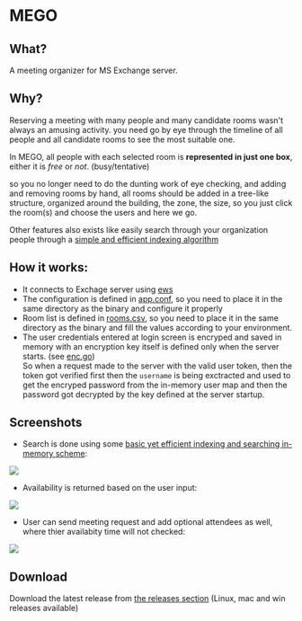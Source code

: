 # MEGO

## What?
A meeting organizer for MS Exchange server.

## Why?
Reserving a meeting with many people and many candidate rooms wasn't always an amusing activity. you need go by eye through the timeline of all people and all candidate rooms to see the most suitable one.

In MEGO, all people with each selected room is **represented in just one box**, either it is *free* or *not*. (busy/tentative)

so you no longer need to do the dunting work of eye checking, and adding and removing rooms by hand, all rooms should be added in a tree-like structure, organized around the building, the zone, the size, so you just click the room(s) and choose the users and here we go.

Other features also exists like easily search through your organization people through a [simple and efficient indexing algorithm](https://medium.com/@mhewedy_46874/implementing-a-simple-indexing-algorithm-in-golang-c65be7eaa563)

## How it works:
* It connects to Exchage server using [ews](http://github.com/mhewedy/ews)
* The configuration is defined in [app.conf](https://github.com/mhewedy/mego/blob/master/mego-api/app.conf), so you need to place it in the same directory as the binary and configure it properly
* Room list is defined in [rooms.csv](https://github.com/mhewedy/mego/blob/master/mego-api/rooms.csv), so you need to place it in the same directory as the binary and fill the values according to your environment.
* The user credentials entered at login screen is encryped and saved in memory with an encryption key itself is defined only when the server starts. (see [enc.go](https://github.com/mhewedy/mego/blob/master/mego-api/user/enc.go))    
So when a request made to the server with the valid user token, then the token got verified first then the `username` is being exctracted and used to get the encryped password from the in-memory user map and then the password got decrypted by the key defined at the server startup.

## Screenshots

* Search is done using some [basic yet efficient indexing and searching in-memory scheme](https://medium.com/@mhewedy_46874/implementing-a-simple-indexing-algorithm-in-golang-c65be7eaa563):

<kbd> <img src="https://github.com/mhewedy/mego/raw/master/screenshots/1.png"> </kbd>

* Availability is returned based on the user input:

<kbd> <img src="https://github.com/mhewedy/mego/raw/master/screenshots/2.png"></kbd>

* User can send meeting request and add optional attendees as well, where thier availabity time will not checked:

<kbd> <img src="https://github.com/mhewedy/mego/raw/master/screenshots/3.png"></kbd>

## Download
Download the latest release from [the releases section](https://github.com/mhewedy/mego/releases/latest) (Linux, mac and win releases available) 

